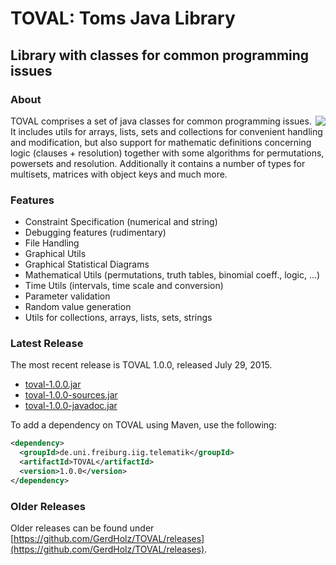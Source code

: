TOVAL: Toms Java Library
========================
Library with classes for common programming issues
--------------------------------------------------

### About

<img align="right" src="http://iig-uni-freiburg.github.io/images/tools/toval.png">TOVAL comprises a set of java classes for common programming issues. It includes utils for arrays, lists, sets and collections for convenient handling and modification, but also support for mathematic definitions concerning logic (clauses + resolution) together with some algorithms for permutations, powersets and resolution. Additionally it contains a number of types for multisets, matrices with object keys and much more.

### Features

* Constraint Specification (numerical and string)
* Debugging features (rudimentary)
* File Handling
* Graphical Utils
* Graphical Statistical Diagrams
* Mathematical Utils (permutations, truth tables, binomial coeff., logic, ...)
* Time Utils (intervals, time scale and conversion)
* Parameter validation
* Random value generation
* Utils for collections, arrays, lists, sets, strings

### Latest Release

The most recent release is TOVAL 1.0.0, released July 29, 2015.

* [toval-1.0.0.jar](https://github.com/GerdHolz/TOVAL/releases/download/v1.0.0/toval-1.0.0.jar)
* [toval-1.0.0-sources.jar](https://github.com/GerdHolz/TOVAL/releases/download/v1.0.0/toval-1.0.0-sources.jar)
* [toval-1.0.0-javadoc.jar](https://github.com/GerdHolz/TOVAL/releases/download/v1.0.0/toval-1.0.0-javadoc.jar)

To add a dependency on TOVAL using Maven, use the following:

```xml
<dependency>
  <groupId>de.uni.freiburg.iig.telematik</groupId>
  <artifactId>TOVAL</artifactId>
  <version>1.0.0</version>
</dependency>
```

### Older Releases

Older releases can be found under [https://github.com/GerdHolz/TOVAL/releases](https://github.com/GerdHolz/TOVAL/releases).
